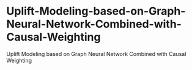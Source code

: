 # Uplift-Modeling-based-on-Graph-Neural-Network-Combined-with-Causal-Weighting
Uplift Modeling based on Graph Neural Network Combined with Causal Weighting

